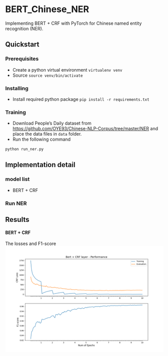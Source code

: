 # BERT_Chinese_NER
Implementing BERT + CRF with PyTorch for Chinese named entity recognition (NER).

## Quickstart
### Prerequisites
* Create a python virtual environment `virtualenv venv`
* Source `source venv/bin/activate`

### Installing
* Install required python package `pip install -r requirements.txt`

### Training
* Download People’s Daily dataset from https://github.com/OYE93/Chinese-NLP-Corpus/tree/master/NER and place the data files in `data` folder.
* Run the following command
```bash
python run_ner.py
```

## Implementation detail
### model list
* BERT + CRF

### Run NER
## Results
#### BERT + CRF 
The losses and F1-score
![](https://github.com/RocioLiu/bert_chinese_ner/blob/main/outputs/images/loss_f1.png)
